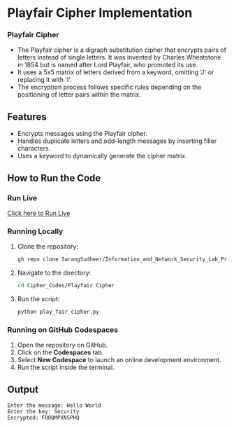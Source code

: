 # Playfair Cipher Implementation

### Playfair Cipher 
- The Playfair cipher is a digraph substitution cipher that encrypts pairs of letters instead of single letters. It was invented by Charles Wheatstone in 1854 but is named after Lord Playfair, who promoted its use.
- It uses a 5x5 matrix of letters derived from a keyword, omitting 'J' or replacing it with 'I'.
- The encryption process follows specific rules depending on the positioning of letter pairs within the matrix.

## Features
- Encrypts messages using the Playfair cipher.
- Handles duplicate letters and odd-length messages by inserting filler characters.
- Uses a keyword to dynamically generate the cipher matrix.

## How to Run the Code

### Run Live
[Click here to Run Live](https://colab.research.google.com/drive/19q2CR3CwSWWNdQCwQ5TNhERBr7WWiK0p?usp=sharing)

### Running Locally
1. Clone the repository:
   ```sh
   gh repo clone SarangSudheer/Information_and_Network_Security_Lab_Programs
   ```
2. Navigate to the directory:
   ```sh
   cd Cipher_Codes/Playfair Cipher
   ```
3. Run the script:
   ```sh
   python play_fair_cipher.py
   ```

### Running on GitHub Codespaces
1. Open the repository on GitHub.
2. Click on the **Codespaces** tab.
3. Select **New Codespace** to launch an online development environment.
4. Run the script inside the terminal.

## Output
```
Enter the message: Hello World
Enter the key: Security
Encrypted: FUOQMPXNSPHQ
```


